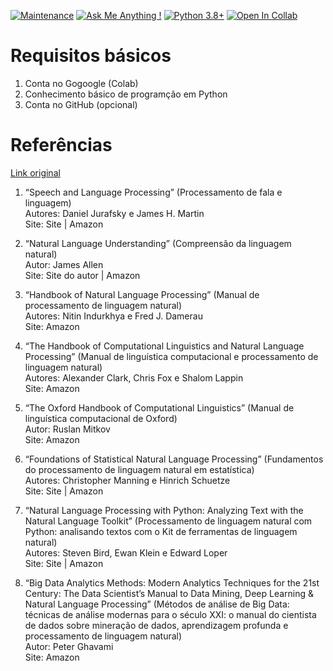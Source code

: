[![Maintenance](https://img.shields.io/badge/Maintained%3F-yes-green.svg)](https://GitHub.com/Naereen/StrapDown.js/graphs/commit-activity)
[![Ask Me Anything !](https://img.shields.io/badge/Ask%20me-anything-1abc9c.svg)](https://GitHub.com/Naereen/ama)
[![Python 3.8+](https://img.shields.io/badge/python-3.6+-yellow.svg)](https://www.python.org/downloads/release/python-360/)
[![Open In Collab](https://colab.research.google.com/assets/colab-badge.svg)](https://colab.research.google.com/github/Naereen/badges)

# Requisitos básicos
1. Conta no Gogoogle (Colab)
2. Conhecimento básico de programção em Python
3. Conta no GitHub (opcional)

# Referências

[Link original](https://www.tableau.com/pt-br/learn/articles/natural-language-processing-books)

1. “Speech and Language Processing” (Processamento de fala e linguagem)<br>
Autores: Daniel Jurafsky e James H. Martin<br>
Site: Site | Amazon<br>

2. “Natural Language Understanding” (Compreensão da linguagem natural)<br>
Autor: James Allen<br>
Site: Site do autor | Amazon<br>


3. “Handbook of Natural Language Processing” (Manual de processamento de linguagem natural)<br>
Autores: Nitin Indurkhya e Fred J. Damerau<br>
Site: Amazon<br>

4. “The Handbook of Computational Linguistics and Natural Language Processing” (Manual de linguística computacional e processamento de linguagem natural)<br>
Autores: Alexander Clark, Chris Fox e Shalom Lappin<br>
Site: Amazon<br>

5. “The Oxford Handbook of Computational Linguistics” (Manual de linguística computacional de Oxford)<br>
Autor: Ruslan Mitkov<br>
Site: Amazon<br>


6. “Foundations of Statistical Natural Language Processing” (Fundamentos do processamento de linguagem natural em estatística)<br>
Autores: Christopher Manning e Hinrich Schuetze<br>
Site: Site | Amazon<br>


7. “Natural Language Processing with Python: Analyzing Text with the Natural Language Toolkit” (Processamento de linguagem natural com Python: analisando textos com o Kit de ferramentas de linguagem natural)<br>
Autores: Steven Bird, Ewan Klein e Edward Loper<br>
Site: Site | Amazon<br>


8. “Big Data Analytics Methods: Modern Analytics Techniques for the 21st Century: The Data Scientist’s Manual to Data Mining, Deep Learning & Natural Language Processing” (Métodos de análise de Big Data: técnicas de análise modernas para o século XXI: o manual do cientista de dados sobre mineração de dados, aprendizagem profunda e processamento de linguagem natural)<br>
Autor: Peter Ghavami<br>
Site: Amazon<br>
